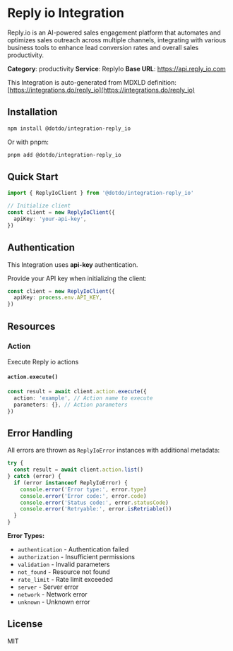 # Reply io Integration

Reply.io is an AI-powered sales engagement platform that automates and optimizes sales outreach across multiple channels, integrating with various business tools to enhance lead conversion rates and overall sales productivity.

**Category**: productivity
**Service**: ReplyIo
**Base URL**: https://api.reply_io.com

This Integration is auto-generated from MDXLD definition: [https://integrations.do/reply_io](https://integrations.do/reply_io)

## Installation

```bash
npm install @dotdo/integration-reply_io
```

Or with pnpm:

```bash
pnpm add @dotdo/integration-reply_io
```

## Quick Start

```typescript
import { ReplyIoClient } from '@dotdo/integration-reply_io'

// Initialize client
const client = new ReplyIoClient({
  apiKey: 'your-api-key',
})
```

## Authentication

This Integration uses **api-key** authentication.

Provide your API key when initializing the client:

```typescript
const client = new ReplyIoClient({
  apiKey: process.env.API_KEY,
})
```

## Resources

### Action

Execute Reply io actions

#### `action.execute()`

```typescript
const result = await client.action.execute({
  action: 'example', // Action name to execute
  parameters: {}, // Action parameters
})
```

## Error Handling

All errors are thrown as `ReplyIoError` instances with additional metadata:

```typescript
try {
  const result = await client.action.list()
} catch (error) {
  if (error instanceof ReplyIoError) {
    console.error('Error type:', error.type)
    console.error('Error code:', error.code)
    console.error('Status code:', error.statusCode)
    console.error('Retryable:', error.isRetriable())
  }
}
```

**Error Types:**

- `authentication` - Authentication failed
- `authorization` - Insufficient permissions
- `validation` - Invalid parameters
- `not_found` - Resource not found
- `rate_limit` - Rate limit exceeded
- `server` - Server error
- `network` - Network error
- `unknown` - Unknown error

## License

MIT
